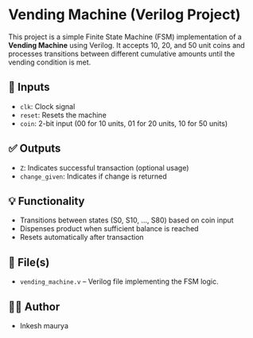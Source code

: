# Vending Machine (Verilog Project)

This project is a simple Finite State Machine (FSM) implementation of a **Vending Machine** using Verilog. It accepts 10, 20, and 50 unit coins and processes transitions between different cumulative amounts until the vending condition is met.

## 🔧 Inputs
- `clk`: Clock signal
- `reset`: Resets the machine
- `coin`: 2-bit input (00 for 10 units, 01 for 20 units, 10 for 50 units)

## ✅ Outputs
- `Z`: Indicates successful transaction (optional usage)
- `change_given`: Indicates if change is returned

## 💡 Functionality
- Transitions between states (S0, S10, ..., S80) based on coin input
- Dispenses product when sufficient balance is reached
- Resets automatically after transaction

## 📁 File(s)
- `vending_machine.v` – Verilog file implementing the FSM logic.

## 👨‍💻 Author
- Inkesh maurya


